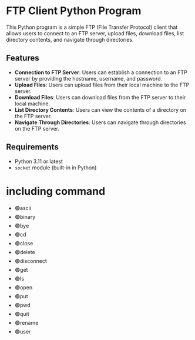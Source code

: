 # FTP Client Python Program

This Python program is a simple FTP (File Transfer Protocol) client that allows users to connect to an FTP server, upload files, download files, list directory contents, and navigate through directories.

## Features

- **Connection to FTP Server**: Users can establish a connection to an FTP server by providing the hostname, username, and password.
- **Upload Files**: Users can upload files from their local machine to the FTP server.
- **Download Files**: Users can download files from the FTP server to their local machine.
- **List Directory Contents**: Users can view the contents of a directory on the FTP server.
- **Navigate Through Directories**: Users can navigate through directories on the FTP server.

## Requirements

- Python 3.11 or latest
- `socket` module (built-in in Python)

# including command
- 🟢ascii
- 🟢binary
- 🟢bye
- 🟢cd
- 🟢close
- 🟢delete
- 🟢disconnect
- 🟢get
- 🟢ls
- 🟢open
- 🟢put
- 🟢pwd
- 🟢quit
- 🟢rename
- 🟢user

